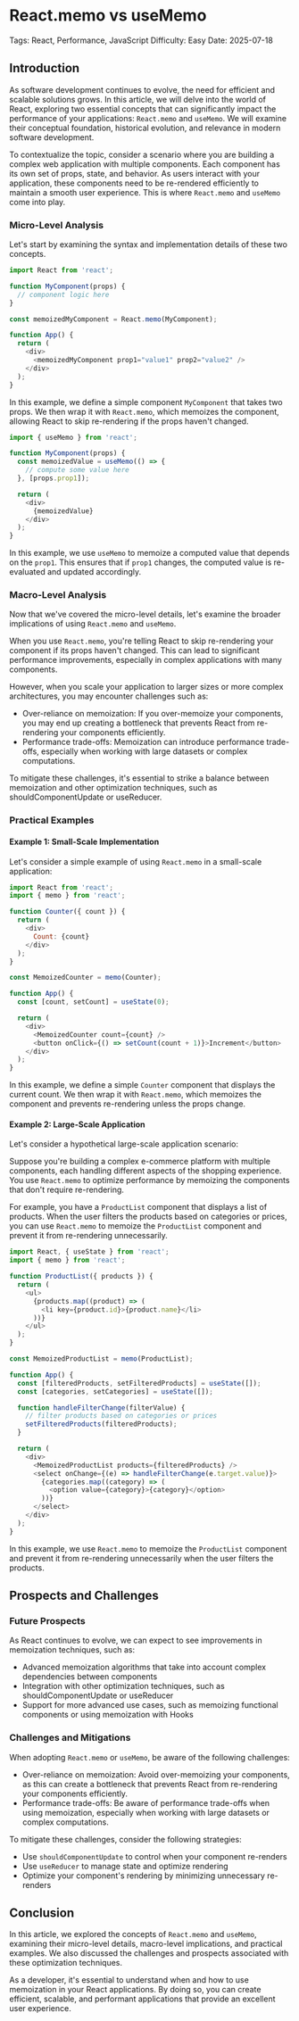 # React.memo vs useMemo
Tags: React, Performance, JavaScript
Difficulty: Easy
Date: 2025-07-18

## Introduction

As software development continues to evolve, the need for efficient and scalable solutions grows. In this article, we will delve into the world of React, exploring two essential concepts that can significantly impact the performance of your applications: `React.memo` and `useMemo`. We will examine their conceptual foundation, historical evolution, and relevance in modern software development.

To contextualize the topic, consider a scenario where you are building a complex web application with multiple components. Each component has its own set of props, state, and behavior. As users interact with your application, these components need to be re-rendered efficiently to maintain a smooth user experience. This is where `React.memo` and `useMemo` come into play.

### Micro-Level Analysis

Let's start by examining the syntax and implementation details of these two concepts.

```javascript
import React from 'react';

function MyComponent(props) {
  // component logic here
}

const memoizedMyComponent = React.memo(MyComponent);

function App() {
  return (
    <div>
      <memoizedMyComponent prop1="value1" prop2="value2" />
    </div>
  );
}
```

In this example, we define a simple component `MyComponent` that takes two props. We then wrap it with `React.memo`, which memoizes the component, allowing React to skip re-rendering if the props haven't changed.

```javascript
import { useMemo } from 'react';

function MyComponent(props) {
  const memoizedValue = useMemo(() => {
    // compute some value here
  }, [props.prop1]);

  return (
    <div>
      {memoizedValue}
    </div>
  );
}
```

In this example, we use `useMemo` to memoize a computed value that depends on the `prop1`. This ensures that if `prop1` changes, the computed value is re-evaluated and updated accordingly.

### Macro-Level Analysis

Now that we've covered the micro-level details, let's examine the broader implications of using `React.memo` and `useMemo`.

When you use `React.memo`, you're telling React to skip re-rendering your component if its props haven't changed. This can lead to significant performance improvements, especially in complex applications with many components.

However, when you scale your application to larger sizes or more complex architectures, you may encounter challenges such as:

* Over-reliance on memoization: If you over-memoize your components, you may end up creating a bottleneck that prevents React from re-rendering your components efficiently.
* Performance trade-offs: Memoization can introduce performance trade-offs, especially when working with large datasets or complex computations.

To mitigate these challenges, it's essential to strike a balance between memoization and other optimization techniques, such as shouldComponentUpdate or useReducer.

### Practical Examples

#### Example 1: Small-Scale Implementation

Let's consider a simple example of using `React.memo` in a small-scale application:

```javascript
import React from 'react';
import { memo } from 'react';

function Counter({ count }) {
  return (
    <div>
      Count: {count}
    </div>
  );
}

const MemoizedCounter = memo(Counter);

function App() {
  const [count, setCount] = useState(0);

  return (
    <div>
      <MemoizedCounter count={count} />
      <button onClick={() => setCount(count + 1)}>Increment</button>
    </div>
  );
}
```

In this example, we define a simple `Counter` component that displays the current count. We then wrap it with `React.memo`, which memoizes the component and prevents re-rendering unless the props change.

#### Example 2: Large-Scale Application

Let's consider a hypothetical large-scale application scenario:

Suppose you're building a complex e-commerce platform with multiple components, each handling different aspects of the shopping experience. You use `React.memo` to optimize performance by memoizing the components that don't require re-rendering.

For example, you have a `ProductList` component that displays a list of products. When the user filters the products based on categories or prices, you can use `React.memo` to memoize the `ProductList` component and prevent it from re-rendering unnecessarily.

```javascript
import React, { useState } from 'react';
import { memo } from 'react';

function ProductList({ products }) {
  return (
    <ul>
      {products.map((product) => (
        <li key={product.id}>{product.name}</li>
      ))}
    </ul>
  );
}

const MemoizedProductList = memo(ProductList);

function App() {
  const [filteredProducts, setFilteredProducts] = useState([]);
  const [categories, setCategories] = useState([]);

  function handleFilterChange(filterValue) {
    // filter products based on categories or prices
    setFilteredProducts(filteredProducts);
  }

  return (
    <div>
      <MemoizedProductList products={filteredProducts} />
      <select onChange={(e) => handleFilterChange(e.target.value)}>
        {categories.map((category) => (
          <option value={category}>{category}</option>
        ))}
      </select>
    </div>
  );
}
```

In this example, we use `React.memo` to memoize the `ProductList` component and prevent it from re-rendering unnecessarily when the user filters the products.

## Prospects and Challenges

### Future Prospects

As React continues to evolve, we can expect to see improvements in memoization techniques, such as:

* Advanced memoization algorithms that take into account complex dependencies between components
* Integration with other optimization techniques, such as shouldComponentUpdate or useReducer
* Support for more advanced use cases, such as memoizing functional components or using memoization with Hooks

### Challenges and Mitigations

When adopting `React.memo` or `useMemo`, be aware of the following challenges:

* Over-reliance on memoization: Avoid over-memoizing your components, as this can create a bottleneck that prevents React from re-rendering your components efficiently.
* Performance trade-offs: Be aware of performance trade-offs when using memoization, especially when working with large datasets or complex computations.

To mitigate these challenges, consider the following strategies:

* Use `shouldComponentUpdate` to control when your component re-renders
* Use `useReducer` to manage state and optimize rendering
* Optimize your component's rendering by minimizing unnecessary re-renders

## Conclusion

In this article, we explored the concepts of `React.memo` and `useMemo`, examining their micro-level details, macro-level implications, and practical examples. We also discussed the challenges and prospects associated with these optimization techniques.

As a developer, it's essential to understand when and how to use memoization in your React applications. By doing so, you can create efficient, scalable, and performant applications that provide an excellent user experience.